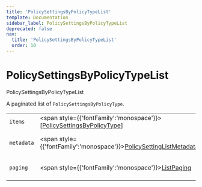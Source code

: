 ```yaml
---
title: 'PolicySettingsByPolicyTypeList'
template: Documentation
sidebar_label: PolicySettingsByPolicyTypeList
deprecated: false
nav:
  title: 'PolicySettingsByPolicyTypeList'
  order: 10
---
```


# PolicySettingsByPolicyTypeList

<div style={{'fontFamily':'monospace'}}><span style={{'fontSize':'1.5rem','fontWeight':500}}>PolicySettingsByPolicyTypeList</span></div>



A paginated list of `PolicySettingsByPolicyType`.

| | | |
| -- | -- | -- |
| `items` | <span style={{'fontFamily':'monospace'}}>[<a href="/guardrails/docs/reference/graphql/object/PolicySettingsByPolicyType">PolicySettingsByPolicyType</a>]</span> | The `items` for this page of `PolicySettingsByPolicyTypeList`. |
| `metadata` | <span style={{'fontFamily':'monospace'}}><a href="/guardrails/docs/reference/graphql/object/PolicySettingListMetadata">PolicySettingListMetadata</a></span> | List metadata information for the instance of `PolicySettingsByPolicyTypeList`. |
| `paging` | <span style={{'fontFamily':'monospace'}}><a href="/guardrails/docs/reference/graphql/object/ListPaging">ListPaging</a></span> | The `paging` information for this page of `PolicySettingsByPolicyTypeList`. |